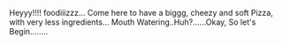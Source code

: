 Heyyy!!!! foodiiizzz... Come here to have a biggg, cheezy and soft Pizza, with very less ingredients... Mouth Watering..Huh?......Okay,  So let's Begin........